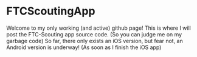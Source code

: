 # FTCScoutingApp
Welcome to my only working (and active) github page! This is where I will post the FTC-Scouting app source code. (So you can judge me on my garbage code) So far, there only exists an iOS version, but fear not, an Android version is underway! (As soon as I finish the iOS app)
